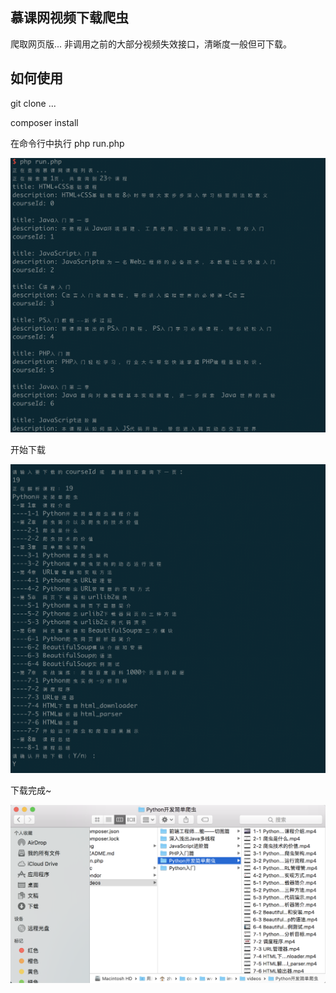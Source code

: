 ## 慕课网视频下载爬虫

爬取网页版... 非调用之前的大部分视频失效接口，清晰度一般但可下载。

## 如何使用

git clone ...

composer install  

在命令行中执行 php run.php

![](img/run.png)

开始下载

![](img/download.png)

下载完成~

![](img/videos.png)

